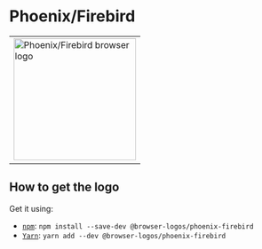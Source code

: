 Phoenix/Firebird
================

<!-- markdownlint-disable line-length no-inline-html -->
<table>
    <tr height=230>
        <td>
            <a href="https://github.com/alrra/browser-logos/tree/0c166d9c3f136e54858112c1d53f89356ad9d3db/src/archive/phoenix-firebird">
                <img width=220 src="https://raw.githubusercontent.com/alrra/browser-logos/0c166d9c3f136e54858112c1d53f89356ad9d3db/src/archive/phoenix-firebird/phoenix-firebird.svg?sanitize=true" alt="Phoenix/Firebird browser logo">
            </a>
        </td>
    </tr>
</table>
<!-- markdownlint-enable line-length no-inline-html -->

How to get the logo
-------------------

Get it using:

* [`npm`][npm]: `npm install --save-dev @browser-logos/phoenix-firebird`
* [`Yarn`][yarn]: `yarn add --dev @browser-logos/phoenix-firebird`

<!-- Link labels: -->

[npm]: https://www.npmjs.com/
[yarn]: https://yarnpkg.com/
